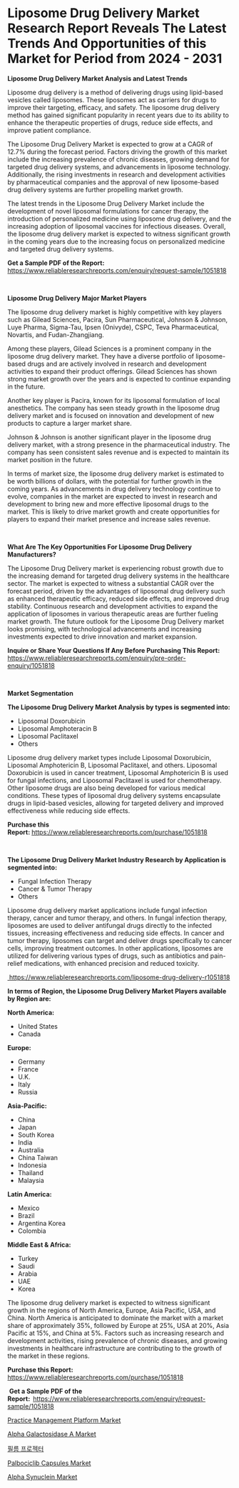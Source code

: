 <p><h1>Liposome Drug Delivery Market Research Report Reveals The Latest Trends And Opportunities of this Market for Period from 2024 - 2031</h1></p><p><strong>Liposome Drug Delivery Market Analysis and Latest Trends</strong></p>
<p><p>Liposome drug delivery is a method of delivering drugs using lipid-based vesicles called liposomes. These liposomes act as carriers for drugs to improve their targeting, efficacy, and safety. The liposome drug delivery method has gained significant popularity in recent years due to its ability to enhance the therapeutic properties of drugs, reduce side effects, and improve patient compliance.</p><p>The Liposome Drug Delivery Market is expected to grow at a CAGR of 12.7% during the forecast period. Factors driving the growth of this market include the increasing prevalence of chronic diseases, growing demand for targeted drug delivery systems, and advancements in liposome technology. Additionally, the rising investments in research and development activities by pharmaceutical companies and the approval of new liposome-based drug delivery systems are further propelling market growth.</p><p>The latest trends in the Liposome Drug Delivery Market include the development of novel liposomal formulations for cancer therapy, the introduction of personalized medicine using liposome drug delivery, and the increasing adoption of liposomal vaccines for infectious diseases. Overall, the liposome drug delivery market is expected to witness significant growth in the coming years due to the increasing focus on personalized medicine and targeted drug delivery systems.</p></p>
<p><strong>Get a Sample PDF of the Report:&nbsp;</strong> <a href="https://www.reliableresearchreports.com/enquiry/request-sample/1051818">https://www.reliableresearchreports.com/enquiry/request-sample/1051818</a></p>
<p>&nbsp;</p>
<p><strong>Liposome Drug Delivery Major Market Players</strong></p>
<p><p>The liposome drug delivery market is highly competitive with key players such as Gilead Sciences, Pacira, Sun Pharmaceutical, Johnson & Johnson, Luye Pharma, Sigma-Tau, Ipsen (Onivyde), CSPC, Teva Pharmaceutical, Novartis, and Fudan-Zhangjiang. </p><p>Among these players, Gilead Sciences is a prominent company in the liposome drug delivery market. They have a diverse portfolio of liposome-based drugs and are actively involved in research and development activities to expand their product offerings. Gilead Sciences has shown strong market growth over the years and is expected to continue expanding in the future.</p><p>Another key player is Pacira, known for its liposomal formulation of local anesthetics. The company has seen steady growth in the liposome drug delivery market and is focused on innovation and development of new products to capture a larger market share.</p><p>Johnson & Johnson is another significant player in the liposome drug delivery market, with a strong presence in the pharmaceutical industry. The company has seen consistent sales revenue and is expected to maintain its market position in the future.</p><p>In terms of market size, the liposome drug delivery market is estimated to be worth billions of dollars, with the potential for further growth in the coming years. As advancements in drug delivery technology continue to evolve, companies in the market are expected to invest in research and development to bring new and more effective liposomal drugs to the market. This is likely to drive market growth and create opportunities for players to expand their market presence and increase sales revenue.</p></p>
<p>&nbsp;</p>
<p><strong>What Are The Key Opportunities For Liposome Drug Delivery Manufacturers?</strong></p>
<p><p>The Liposome Drug Delivery market is experiencing robust growth due to the increasing demand for targeted drug delivery systems in the healthcare sector. The market is expected to witness a substantial CAGR over the forecast period, driven by the advantages of liposomal drug delivery such as enhanced therapeutic efficacy, reduced side effects, and improved drug stability. Continuous research and development activities to expand the application of liposomes in various therapeutic areas are further fueling market growth. The future outlook for the Liposome Drug Delivery market looks promising, with technological advancements and increasing investments expected to drive innovation and market expansion.</p></p>
<p><strong>Inquire or Share Your Questions If Any Before Purchasing This Report:</strong> <a href="https://www.reliableresearchreports.com/enquiry/pre-order-enquiry/1051818">https://www.reliableresearchreports.com/enquiry/pre-order-enquiry/1051818</a></p>
<p>&nbsp;</p>
<p><strong>Market Segmentation</strong></p>
<p><strong>The Liposome Drug Delivery Market Analysis by types is segmented into:</strong></p>
<p><ul><li>Liposomal Doxorubicin</li><li>Liposomal Amphoteracin B</li><li>Liposomal Paclitaxel</li><li>Others</li></ul></p>
<p><p>Liposome drug delivery market types include Liposomal Doxorubicin, Liposomal Amphotericin B, Liposomal Paclitaxel, and others. Liposomal Doxorubicin is used in cancer treatment, Liposomal Amphotericin B is used for fungal infections, and Liposomal Paclitaxel is used for chemotherapy. Other liposome drugs are also being developed for various medical conditions. These types of liposomal drug delivery systems encapsulate drugs in lipid-based vesicles, allowing for targeted delivery and improved effectiveness while reducing side effects.</p></p>
<p><strong>Purchase this Report:&nbsp;</strong><a href="https://www.reliableresearchreports.com/purchase/1051818">https://www.reliableresearchreports.com/purchase/1051818</a></p>
<p>&nbsp;</p>
<p><strong>The Liposome Drug Delivery Market Industry Research by Application is segmented into:</strong></p>
<p><ul><li>Fungal Infection Therapy</li><li>Cancer & Tumor Therapy</li><li>Others</li></ul></p>
<p><p>Liposome drug delivery market applications include fungal infection therapy, cancer and tumor therapy, and others. In fungal infection therapy, liposomes are used to deliver antifungal drugs directly to the infected tissues, increasing effectiveness and reducing side effects. In cancer and tumor therapy, liposomes can target and deliver drugs specifically to cancer cells, improving treatment outcomes. In other applications, liposomes are utilized for delivering various types of drugs, such as antibiotics and pain-relief medications, with enhanced precision and reduced toxicity.</p></p>
<p><a href="https://www.reliableresearchreports.com/liposome-drug-delivery-r1051818">&nbsp;https://www.reliableresearchreports.com/liposome-drug-delivery-r1051818</a></p>
<p><strong>In terms of Region, the Liposome Drug Delivery Market Players available by Region are:</strong></p>
<p>
    <p> <strong> North America: </strong>
        <ul>
            <li>United States</li>
            <li>Canada</li>
        </ul>
        </p> 
    <p> <strong> Europe: </strong>
        <ul>
            <li>Germany</li>
            <li>France</li>
            <li>U.K.</li>
            <li>Italy</li>
            <li>Russia</li>
        </ul>
        </p> 
    <p> <strong> Asia-Pacific: </strong>
        <ul>
            <li>China</li>
            <li>Japan</li>
            <li>South Korea</li>
            <li>India</li>
            <li>Australia</li>
            <li>China Taiwan</li>
            <li>Indonesia</li>
            <li>Thailand</li>
            <li>Malaysia</li>
        </ul>
        </p> 
    <p> <strong> Latin America: </strong>
        <ul>
            <li>Mexico</li>
            <li>Brazil</li>
            <li>Argentina Korea</li>
            <li>Colombia</li>
        </ul>
        </p> 
    <p> <strong> Middle East & Africa: </strong>
        <ul>
            <li>Turkey</li>
            <li>Saudi</li>
            <li>Arabia</li>
            <li>UAE</li>
            <li>Korea</li>
        </ul>
    </p>
    </p>
<p><p>The liposome drug delivery market is expected to witness significant growth in the regions of North America, Europe, Asia Pacific, USA, and China. North America is anticipated to dominate the market with a market share of approximately 35%, followed by Europe at 25%, USA at 20%, Asia Pacific at 15%, and China at 5%. Factors such as increasing research and development activities, rising prevalence of chronic diseases, and growing investments in healthcare infrastructure are contributing to the growth of the market in these regions.</p></p>
<p><strong>Purchase this Report: </strong><a href="https://www.reliableresearchreports.com/purchase/1051818">https://www.reliableresearchreports.com/purchase/1051818</a></p>
<p>&nbsp;<strong>Get a Sample PDF of the Report:&nbsp;&nbsp;</strong><a href="https://www.reliableresearchreports.com/enquiry/request-sample/1051818">https://www.reliableresearchreports.com/enquiry/request-sample/1051818</a></p>
<p><strong></strong></p>
<p><p><a href="https://www.linkedin.com/pulse/practice-management-platform-market-furnishes-information-share-raade">Practice Management Platform Market</a></p><p><a href="https://github.com/shotows/Market-Research-Report-List-2/blob/main/alpha-galactosidase-a-market.md">Alpha Galactosidase A Market</a></p><p><a href="https://github.com/darrellockm3ytan895656/Market-Research-Report-List-1/blob/main/329217657215.md">필름 프로젝터</a></p><p><a href="https://www.linkedin.com/pulse/palbociclib-capsules-market-insights-cagr-trends-growth-strategies-ycxxe">Palbociclib Capsules Market</a></p><p><a href="https://github.com/beatblasta/Market-Research-Report-List-3/blob/main/alpha-synuclein-market.md">Alpha Synuclein Market</a></p></p>